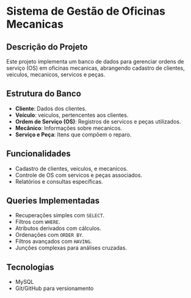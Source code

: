 # Sistema de Gestão de Oficinas Mecanicas

## Descrição do Projeto
Este projeto implementa um banco de dados para gerenciar ordens de serviço (OS) em oficinas mecanicas, abrangendo cadastro de clientes, veiculos, mecanicos, servicos e peças.

## Estrutura do Banco
- **Cliente**: Dados dos clientes.
- **Veículo**: veiculos, pertencentes aos clientes.
- **Ordem de Serviço (OS)**: Registros de servicos e peças utilizados.
- **Mecânico**: Informações sobre mecanicos.
- **Serviço e Peça**: Itens que compõem o reparo.

## Funcionalidades
- Cadastro de clientes, veiculos, e mecanicos.
- Controle de OS com servicos e peças associados.
- Relatórios e consultas específicas.

## Queries Implementadas
- Recuperações simples com `SELECT`.
- Filtros com `WHERE`.
- Atributos derivados com cálculos.
- Ordenações com `ORDER BY`.
- Filtros avançados com `HAVING`.
- Junções complexas para análises cruzadas.

## Tecnologias
- MySQL
- Git/GitHub para versionamento
